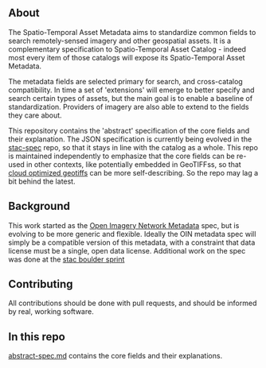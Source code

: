 ## About

The Spatio-Temporal Asset Metadata aims to standardize common fields to search remotely-sensed imagery and other geospatial assets. It is a complementary specification to Spatio-Temporal Asset Catalog - indeed most every item of those catalogs will
expose its Spatio-Temporal Asset Metadata. 

The metadata fields are selected primary for search, and cross-catalog compatibility. In time a set of 'extensions' will
emerge to better specify and search certain types of assets, but the main goal is to enable a baseline of standardization.
Providers of imagery are also able to extend to the fields they care about.

This repository contains the 'abstract' specification of the core fields and their explanation. The JSON specification is 
currently being evolved in the [stac-spec](https://github.com/radiantearth/stac-spec) repo, so that it stays in line with
the catalog as a whole. This repo is maintained independently to emphasize that the core fields can be re-used in other 
contexts, like potentially embedded in GeoTIFFss, so that [cloud optimized geotiffs](http://cogeo.org) can be more 
self-describing. So the repo may lag a bit behind the latest.

## Background

This work started as the [Open Imagery Network Metadata](https://github.com/openimagerynetwork/oin-metadata-spec) spec, but is evolving to be more generic and flexible. Ideally the OIN metadata spec will simply be a compatible version of this metadata, with a constraint that data license must be a single, open data license. Additional work on the spec was done at the 
[stac boulder sprint](https://github.com/radiantearth/boulder-sprint)

## Contributing

All contributions should be done with pull requests, and should be informed by real, working software. 


## In this repo

[abstract-spec.md](abstract-spec.md) contains the core fields and their explanations. 

